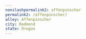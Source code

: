 ```yaml
---
﻿nonslashpermalink2: affenpinscher
permalink2: /affenpinscher/
alley: Affenpinscher
city: Redmond
state: Oregon
---
```

